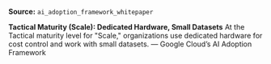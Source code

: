 **Source:** `ai_adoption_framework_whitepaper`

**Tactical Maturity (Scale): Dedicated Hardware, Small Datasets**
At the Tactical maturity level for "Scale," organizations use dedicated hardware for cost control and work with small datasets. — Google Cloud’s AI Adoption Framework
